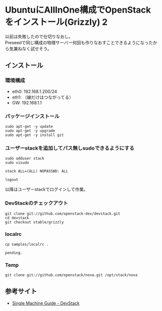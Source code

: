 # UbuntuにAllInOne構成でOpenStackをインストール(Grizzly) 2

以前は失敗したので仕切りなおし。  
Preseedで同じ構成の物理サーバー何回も作りなおすことできるようになったから気兼ねなく試せそう。

## インストール

### 環境構成

- eth0: 192.168.1.200/24
- eth1: （線だけはつながってる）
- GW: 192.168.1.1

### パッケージインストール

```
sudo apt-get -y update
sudo apt-get -y upgrade
sudo apt-get -y install git
```

### ユーザーstackを追加してパス無しsudoできるようにする

```
sudo adduser stack
sudo visudo
```

```
stack ALL=(ALL) NOPASSWD: ALL
```

```
logout
```

以降はユーザーstackでログインして作業。

### DevStackのチェックアウト

```
git clone git://github.com/openstack-dev/devstack.git
cd devstack
git checkout stable/grizzly
```

### localrc

```
cp samples/localrc .
```

```
pending.
```

### Temp

```
git clone git://github.com/openstack/nova.git /opt/stack/nova
```

## 参考サイト

- [Single Machine Guide - DevStack](http://devstack.org/guides/single-machine.html)
